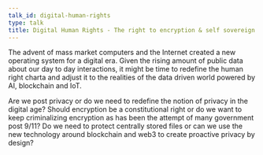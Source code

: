 ```yaml
---
talk_id: digital-human-rights
type: talk
title: Digital Human Rights - The right to encryption & self sovereign data
---
```


The advent of mass market computers and the Internet created a new operating system for a digital era. Given the rising amount of public data about our day to day interactions, it might be time to redefine the human right charta and adjust it to the realities of the data driven world powered by AI, blockchain and IoT.

Are we post privacy or do we need to redefine the notion of privacy in the digital age? Should encryption be a constitutional right or do we want to keep criminalizing encryption as has been the attempt of many government post 9/11? Do we need to protect centrally stored files or can we use the new technology around blockchain and web3 to create proactive privacy by design?
